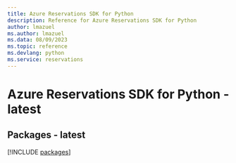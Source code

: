 ```yaml
---
title: Azure Reservations SDK for Python
description: Reference for Azure Reservations SDK for Python
author: lmazuel
ms.author: lmazuel
ms.data: 08/09/2023
ms.topic: reference
ms.devlang: python
ms.service: reservations
---
```

# Azure Reservations SDK for Python - latest
## Packages - latest
[!INCLUDE [packages](reservations-index.md)]